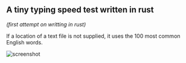 ## A tiny typing speed test written in rust
*(first attempt on writting in rust)*

If a location of a text file is not supplied, it uses the 100 most common English words.

![screenshot](https://imgur.com/a/gprdJSW)
